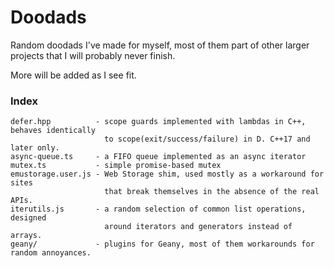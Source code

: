 Doodads
=======

Random doodads I've made for myself, most of them part of
other larger projects that I will probably never finish.

More will be added as I see fit.


### Index ###

```
defer.hpp          - scope guards implemented with lambdas in C++, behaves identically
                     to scope(exit/success/failure) in D. C++17 and later only.
async-queue.ts     - a FIFO queue implemented as an async iterator
mutex.ts           - simple promise-based mutex
emustorage.user.js - Web Storage shim, used mostly as a workaround for sites
                     that break themselves in the absence of the real APIs.
iterutils.js       - a random selection of common list operations, designed
                     around iterators and generators instead of arrays.
geany/             - plugins for Geany, most of them workarounds for random annoyances.
```
